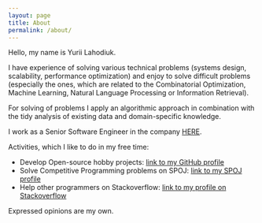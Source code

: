```yaml
---
layout: page
title: About
permalink: /about/
---
```


Hello, my name is Yurii Lahodiuk.

I have experience of solving various technical problems (systems design, scalability, performance optimization) and enjoy to solve difficult problems (especially the ones, which are related to the Combinatorial Optimization, Machine Learning, Natural Language Processing or Information Retrieval).

For solving of problems I apply an algorithmic approach in combination with the tidy analysis of existing data and domain-specific knowledge.

I work as a Senior Software Engineer in the company [HERE](https://company.here.com/here/).

Activities, which I like to do in my free time: 
- Develop Open-source hobby projects: [link to my GitHub profile](https://github.com/lagodiuk)
- Solve Competitive Programming problems on SPOJ: [link to my SPOJ profile](http://www.spoj.com/users/stemm/)
- Help other programmers on Stackoverflow: [link to my profile on Stackoverflow](http://stackoverflow.com/users/653511/stemm?tab=profile)

Expressed opinions are my own.
